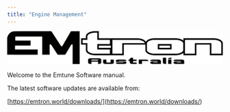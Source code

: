 ```yaml
---
title: "Engine Management"
---
```


![Image](</img/emtron-aus-logo-white.png>)

Welcome to the Emtune Software manual.

The latest software updates are available from:

[https://emtron.world/downloads/](<https://emtron.world/downloads/>)
